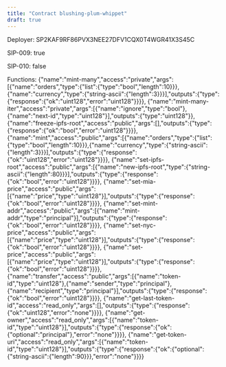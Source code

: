 ```yaml
---
title: "Contract blushing-plum-whippet"
draft: true
---
```

Deployer: SP2KAF9RF86PVX3NEE27DFV1CQX0T4WGR41X3S45C

SIP-009: true

SIP-010: false

Functions:
{"name":"mint-many","access":"private","args":[{"name":"orders","type":{"list":{"type":"bool","length":10}}},{"name":"currency","type":{"string-ascii":{"length":3}}}],"outputs":{"type":{"response":{"ok":"uint128","error":"uint128"}}}}, {"name":"mint-many-iter","access":"private","args":[{"name":"ignore","type":"bool"},{"name":"next-id","type":"uint128"}],"outputs":{"type":"uint128"}}, {"name":"freeze-ipfs-root","access":"public","args":[],"outputs":{"type":{"response":{"ok":"bool","error":"uint128"}}}}, {"name":"mint","access":"public","args":[{"name":"orders","type":{"list":{"type":"bool","length":10}}},{"name":"currency","type":{"string-ascii":{"length":3}}}],"outputs":{"type":{"response":{"ok":"uint128","error":"uint128"}}}}, {"name":"set-ipfs-root","access":"public","args":[{"name":"new-ipfs-root","type":{"string-ascii":{"length":80}}}],"outputs":{"type":{"response":{"ok":"bool","error":"uint128"}}}}, {"name":"set-mia-price","access":"public","args":[{"name":"price","type":"uint128"}],"outputs":{"type":{"response":{"ok":"bool","error":"uint128"}}}}, {"name":"set-mint-addr","access":"public","args":[{"name":"mint-addr","type":"principal"}],"outputs":{"type":{"response":{"ok":"bool","error":"uint128"}}}}, {"name":"set-nyc-price","access":"public","args":[{"name":"price","type":"uint128"}],"outputs":{"type":{"response":{"ok":"bool","error":"uint128"}}}}, {"name":"set-price","access":"public","args":[{"name":"price","type":"uint128"}],"outputs":{"type":{"response":{"ok":"bool","error":"uint128"}}}}, {"name":"transfer","access":"public","args":[{"name":"token-id","type":"uint128"},{"name":"sender","type":"principal"},{"name":"recipient","type":"principal"}],"outputs":{"type":{"response":{"ok":"bool","error":"uint128"}}}}, {"name":"get-last-token-id","access":"read_only","args":[],"outputs":{"type":{"response":{"ok":"uint128","error":"none"}}}}, {"name":"get-owner","access":"read_only","args":[{"name":"token-id","type":"uint128"}],"outputs":{"type":{"response":{"ok":{"optional":"principal"},"error":"none"}}}}, {"name":"get-token-uri","access":"read_only","args":[{"name":"token-id","type":"uint128"}],"outputs":{"type":{"response":{"ok":{"optional":{"string-ascii":{"length":90}}},"error":"none"}}}}

